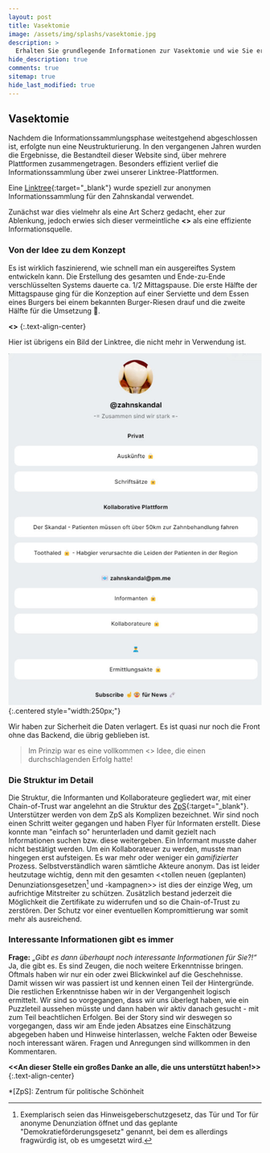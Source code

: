 ```yaml
---
layout: post
title: Vasektomie
image: /assets/img/splashs/vasektomie.jpg
description: >
  Erhalten Sie grundlegende Informationen zur Vasektomie und wie Sie erkennen können, ob Sie ggf. als Kind "zwangsvasektomiert" wurden.
hide_description: true
comments: true
sitemap: true
hide_last_modified: true
---
```


## Vasektomie

Nachdem die Informationssammlungsphase weitestgehend abgeschlossen ist, erfolgte nun eine Neustrukturierung. In den vergangenen Jahren wurden die Ergebnisse, die Bestandteil dieser Website sind, über mehrere Plattformen zusammengetragen. Besonders effizient verlief die Informationssammlung über zwei unserer Linktree-Plattformen.

<!--more-->

Eine [Linktree](https://linktr.ee/zahnskandal){:target="_blank"} wurde speziell zur anonymen Informationssammlung für den Zahnskandal verwendet.

Zunächst war dies vielmehr als eine Art Scherz gedacht, eher zur Ablenkung, jedoch erwies sich dieser vermeintliche **<<Scherz>>** als eine effiziente Informationsquelle.

### Von der Idee zu dem Konzept

Es ist wirklich faszinierend, wie schnell man ein ausgereiftes System entwickeln kann. Die Erstellung des gesamten und Ende-zu-Ende verschlüsselten Systems dauerte ca. 1/2 Mittagspause. Die erste Hälfte der Mittagspause ging für die Konzeption auf einer Serviette und dem Essen eines Burgers bei einem bekannten Burger-Riesen drauf und die zweite Hälfte für die Umsetzung :rofl:.

**<<Die besten Ideen sind nicht kompliziert und sofort umgesetzt>>**
{:.text-align-center}

Hier ist übrigens ein Bild der Linktree, die nicht mehr in Verwendung ist.

![Linktree - Der Zahnskandal](/assets/img/infosites/zahnskandal.jpg){:.centered style="width:250px;"}

Wir haben zur Sicherheit die Daten verlagert. Es ist quasi nur noch die Front ohne das Backend, die übrig geblieben ist.

> Im Prinzip war es eine vollkommen <<durchgeknallte>> Idee, die einen durchschlagenden Erfolg hatte!

### Die Struktur im Detail

Die Struktur, die Informanten und Kollaborateure gegliedert war, mit einer Chain-of-Trust war angelehnt an die Struktur des [ZpS](https://politicalbeauty.de/){:target="_blank"}. Unterstützer werden von dem ZpS als Komplizen bezeichnet. Wir sind noch einen Schritt weiter gegangen und haben Flyer für Informaten erstellt. Diese konnte man "einfach so" herunterladen und damit gezielt nach Informationen suchen bzw. diese weitergeben. Ein Informant musste daher nicht bestätigt werden. Um ein Kollaborateuer zu werden, musste man hingegen erst aufsteigen. Es war mehr oder weniger ein *gamifizierter* Prozess. Selbstverständlich waren sämtliche Akteure anonym. Das ist leider heutzutage wichtig, denn mit den gesamten <<tollen neuen (geplanten) Denunziationsgesetzen[^1] und -kampagnen>> ist dies der einzige Weg, um aufrichtige Mitstreiter zu schützen. Zusätzlich bestand jederzeit die Möglichkeit die Zertifikate zu widerrufen und so die Chain-of-Trust zu zerstören. Der Schutz vor einer eventuellen Kompromittierung war somit mehr als ausreichend.

### Interessante Informationen gibt es immer

**Frage:** *„Gibt es dann überhaupt noch interessante Informationen für Sie?!“*
Ja, die gibt es. Es sind Zeugen, die noch weitere Erkenntnisse bringen. Oftmals haben wir nur ein oder zwei Blickwinkel auf die Geschehnisse. Damit wissen wir was passiert ist und kennen einen Teil der Hintergründe. Die restlichen Erkenntnisse haben wir in der Vergangenheit logisch ermittelt. Wir sind so vorgegangen, dass wir uns überlegt haben, wie ein Puzzleteil aussehen müsste und dann haben wir aktiv danach gesucht - mit zum Teil beachtlichen Erfolgen. Bei der Story sind wir deswegen so vorgegangen, dass wir am Ende jeden Absatzes eine Einschätzung abgegeben haben und Hinweise hinterlassen, welche Fakten oder Beweise noch interessant wären. Fragen und Anregungen sind willkommen in den Kommentaren.

**<<An dieser Stelle ein großes Danke an alle, die uns unterstützt haben!>>**
{:.text-align-center}

*[ZpS]: Zentrum für politische Schönheit

[^1]: Exemplarisch seien das Hinweisgeberschutzgesetz, das Tür und Tor für anonyme Denunziation öffnet und das geplante "Demokratieförderungsgesetz" genannt, bei dem es allerdings fragwürdig ist, ob es umgesetzt wird.